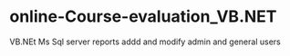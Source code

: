 # online-Course-evaluation_VB.NET
VB.NEt Ms Sql server
reports addd and modify
admin and general users

